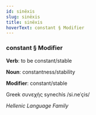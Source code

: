 ```yaml
---
id: sinëxis
slug: sinëxis
title: sinëxis
hoverText: constant § Modifier
---
```


### constant § Modifier

**Verb**: to be constant/stable

**Noun**: constantness/stability

**Modifier**: constant/stable

Greek συνεχής synechís /si.neˈçis/

*Hellenic Language Family*